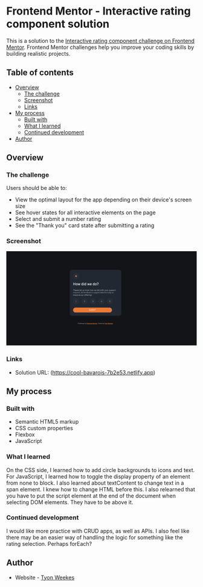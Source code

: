 # Frontend Mentor - Interactive rating component solution

This is a solution to the [Interactive rating component challenge on Frontend Mentor](https://www.frontendmentor.io/challenges/interactive-rating-component-koxpeBUmI). Frontend Mentor challenges help you improve your coding skills by building realistic projects. 

## Table of contents

- [Overview](#overview)
  - [The challenge](#the-challenge)
  - [Screenshot](#screenshot)
  - [Links](#links)
- [My process](#my-process)
  - [Built with](#built-with)
  - [What I learned](#what-i-learned)
  - [Continued development](#continued-development)
- [Author](#author)

## Overview

### The challenge

Users should be able to:

- View the optimal layout for the app depending on their device's screen size
- See hover states for all interactive elements on the page
- Select and submit a number rating
- See the "Thank you" card state after submitting a rating

### Screenshot

![](./screenshot.png)

### Links

- Solution URL: (https://cool-bavarois-7b2e53.netlify.app)

## My process

### Built with

- Semantic HTML5 markup
- CSS custom properties
- Flexbox
- JavaScript

### What I learned

On the CSS side, I learned how to add circle backgrounds to icons and text. For JavaScript, I learned how to toggle the display property of an element from none to block. I also learned about textContent to change text in a span element. I knew how to change HTML before this. I also relearned that you have to put the script element at the end of the document when selecting DOM elements. They have to be above it.

### Continued development

I would like more practice with CRUD apps, as well as APIs. I also feel like there may be an easier way of handling the logic for something like the rating selection. Perhaps forEach?

## Author

- Website - [Tyon Weekes](https://www.tyonweekes.com)
